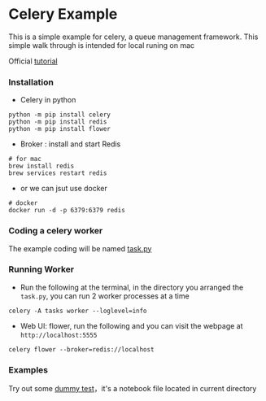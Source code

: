 # Celery Example

This is a simple example for celery, a queue management framework. This simple walk through is intended for local runing on mac

Official [tutorial](http://docs.celeryproject.org/en/latest/getting-started/first-steps-with-celery.html) 

### Installation

* Celery in python
```shell script
python -m pip install celery
python -m pip install redis
python -m pip install flower
```
* Broker : install and start Redis
```shell script
# for mac
brew install redis
brew services restart redis
```
* or we can jsut use docker
```shell script
# docker
docker run -d -p 6379:6379 redis
```
### Coding a celery worker
The example coding will be named [task.py](tasks.py)

### Running Worker
* Run the following at the terminal, in the directory you arranged the ```task.py```, you can run 2 worker processes at a time
```shell script
celery -A tasks worker --loglevel=info
```
* Web UI: flower, run the following and you can visit the webpage at ```http://localhost:5555```
```shell script
celery flower --broker=redis://localhost
```

### Examples 
Try out some [dummy test](testings.ipynb)，it's a notebook file located in current directory